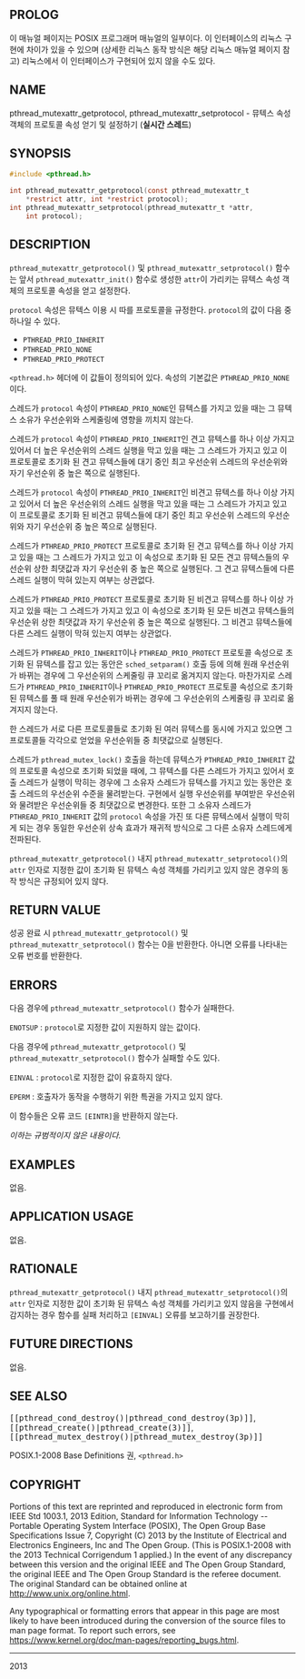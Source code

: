 ## PROLOG

이 매뉴얼 페이지는 POSIX 프로그래머 매뉴얼의 일부이다. 이 인터페이스의 리눅스 구현에 차이가 있을 수 있으며 (상세한 리눅스 동작 방식은 해당 리눅스 매뉴얼 페이지 참고) 리눅스에서 이 인터페이스가 구현되어 있지 않을 수도 있다.

## NAME

pthread_mutexattr_getprotocol, pthread_mutexattr_setprotocol - 뮤텍스 속성 객체의 프로토콜 속성 얻기 및 설정하기 (**실시간 스레드**)

## SYNOPSIS

```c
#include <pthread.h>

int pthread_mutexattr_getprotocol(const pthread_mutexattr_t
    *restrict attr, int *restrict protocol);
int pthread_mutexattr_setprotocol(pthread_mutexattr_t *attr,
    int protocol);
```

## DESCRIPTION

`pthread_mutexattr_getprotocol()` 및 `pthread_mutexattr_setprotocol()` 함수는 앞서 `pthread_mutexattr_init()` 함수로 생성한 `attr`이 가리키는 뮤텍스 속성 객체의 프로토콜 속성을 얻고 설정한다.

`protocol` 속성은 뮤텍스 이용 시 따를 프로토콜을 규정한다. `protocol`의 값이 다음 중 하나일 수 있다.

* `PTHREAD_PRIO_INHERIT`
* `PTHREAD_PRIO_NONE`
* `PTHREAD_PRIO_PROTECT`

`<pthread.h>` 헤더에 이 값들이 정의되어 있다. 속성의 기본값은 `PTHREAD_PRIO_NONE`이다.

스레드가 `protocol` 속성이 `PTHREAD_PRIO_NONE`인 뮤텍스를 가지고 있을 때는 그 뮤텍스 소유가 우선순위와 스케줄링에 영향을 끼치지 않는다.

스레드가 `protocol` 속성이 `PTHREAD_PRIO_INHERIT`인 견고 뮤텍스를 하나 이상 가지고 있어서 더 높은 우선순위의 스레드 실행을 막고 있을 때는 그 스레드가 가지고 있고 이 프로토콜로 초기화 된 견고 뮤텍스들에 대기 중인 최고 우선순위 스레드의 우선순위와 자기 우선순위 중 높은 쪽으로 실행된다.

스레드가 `protocol` 속성이 `PTHREAD_PRIO_INHERIT`인 비견고 뮤텍스를 하나 이상 가지고 있어서 더 높은 우선순위의 스레드 실행을 막고 있을 때는 그 스레드가 가지고 있고 이 프로토콜로 초기화 된 비견고 뮤텍스들에 대기 중인 최고 우선순위 스레드의 우선순위와 자기 우선순위 중 높은 쪽으로 실행된다.

스레드가 `PTHREAD_PRIO_PROTECT` 프로토콜로 초기화 된 견고 뮤텍스를 하나 이상 가지고 있을 때는 그 스레드가 가지고 있고 이 속성으로 초기화 된 모든 견고 뮤텍스들의 우선순위 상한 최댓값과 자기 우선순위 중 높은 쪽으로 실행된다. 그 견고 뮤텍스들에 다른 스레드 실행이 막혀 있는지 여부는 상관없다.

스레드가 `PTHREAD_PRIO_PROTECT` 프로토콜로 초기화 된 비견고 뮤텍스를 하나 이상 가지고 있을 때는 그 스레드가 가지고 있고 이 속성으로 초기화 된 모든 비견고 뮤텍스들의 우선순위 상한 최댓값과 자기 우선순위 중 높은 쪽으로 실행된다. 그 비견고 뮤텍스들에 다른 스레드 실행이 막혀 있는지 여부는 상관없다.

스레드가 `PTHREAD_PRIO_INHERIT`이나 `PTHREAD_PRIO_PROTECT` 프로토콜 속성으로 초기화 된 뮤텍스를 잡고 있는 동안은 `sched_setparam()` 호출 등에 의해 원래 우선순위가 바뀌는 경우에 그 우선순위의 스케줄링 큐 꼬리로 옮겨지지 않는다. 마찬가지로 스레드가 `PTHREAD_PRIO_INHERIT`이나 `PTHREAD_PRIO_PROTECT` 프로토콜 속성으로 초기화 된 뮤텍스를 풀 때 원래 우선순위가 바뀌는 경우에 그 우선순위의 스케줄링 큐 꼬리로 옮겨지지 않는다.

한 스레드가 서로 다른 프로토콜들로 초기화 된 여러 뮤텍스를 동시에 가지고 있으면 그 프로토콜들 각각으로 얻었을 우선순위들 중 최댓값으로 실행된다.

스레드가 `pthread_mutex_lock()` 호출을 하는데 뮤텍스가 `PTHREAD_PRIO_INHERIT` 값의 프로토콜 속성으로 초기화 되었을 때에, 그 뮤텍스를 다른 스레드가 가지고 있어서 호출 스레드가 실행이 막히는 경우에 그 소유자 스레드가 뮤텍스를 가지고 있는 동안은 호출 스레드의 우선순위 수준을 물려받는다. 구현에서 실행 우선순위를 부여받은 우선순위와 물려받은 우선순위들 중 최댓값으로 변경한다. 또한 그 소유자 스레드가 `PTHREAD_PRIO_INHERIT` 값의 `protocol` 속성을 가진 또 다른 뮤텍스에서 실행이 막히게 되는 경우 동일한 우선순위 상속 효과가 재귀적 방식으로 그 다른 소유자 스레드에게 전파된다.

`pthread_mutexattr_getprotocol()` 내지 `pthread_mutexattr_setprotocol()`의 `attr` 인자로 지정한 값이 초기화 된 뮤텍스 속성 객체를 가리키고 있지 않은 경우의 동작 방식은 규정되어 있지 않다.

## RETURN VALUE

성공 완료 시 `pthread_mutexattr_getprotocol()` 및 `pthread_mutexattr_setprotocol()` 함수는 0을 반환한다. 아니면 오류를 나타내는 오류 번호를 반환한다.

## ERRORS

다음 경우에 `pthread_mutexattr_setprotocol()` 함수가 실패한다.

`ENOTSUP`
:   `protocol`로 지정한 값이 지원하지 않는 값이다.

다음 경우에 `pthread_mutexattr_getprotocol()` 및 `pthread_mutexattr_setprotocol()` 함수가 실패할 수도 있다.

`EINVAL`
:   `protocol`로 지정한 값이 유효하지 않다.

`EPERM`
:   호출자가 동작을 수행하기 위한 특권을 가지고 있지 않다.

이 함수들은 오류 코드 `[EINTR]`을 반환하지 않는다.

*이하는 규범적이지 않은 내용이다.*

## EXAMPLES

없음.

## APPLICATION USAGE

없음.

## RATIONALE

`pthread_mutexattr_getprotocol()` 내지 `pthread_mutexattr_setprotocol()`의 `attr` 인자로 지정한 값이 초기화 된 뮤텍스 속성 객체를 가리키고 있지 않음을 구현에서 감지하는 경우 함수를 실패 처리하고 `[EINVAL]` 오류를 보고하기를 권장한다.

## FUTURE DIRECTIONS

없음.

## SEE ALSO

<tt>[[pthread_cond_destroy()|pthread_cond_destroy(3p)]]</tt>, <tt>[[pthread_create()|pthread_create(3)]]</tt>, <tt>[[pthread_mutex_destroy()|pthread_mutex_destroy(3p)]]</tt>

POSIX.1-2008 Base Definitions 권, `<pthread.h>`

## COPYRIGHT

Portions of this text are reprinted and reproduced in electronic form from IEEE Std 1003.1, 2013 Edition, Standard for Information Technology -- Portable Operating System Interface (POSIX), The Open Group Base Specifications Issue 7, Copyright (C) 2013 by the Institute of Electrical and Electronics Engineers, Inc and The Open Group. (This is POSIX.1-2008 with the 2013 Technical Corrigendum 1 applied.) In the event of any discrepancy between this version and the original IEEE and The Open Group Standard, the original IEEE and The Open Group Standard is the referee document. The original Standard can be obtained online at <http://www.unix.org/online.html>.

Any typographical or formatting errors that appear in this page are most likely to have been introduced during the conversion of the source files to man page format. To report such errors, see <https://www.kernel.org/doc/man-pages/reporting_bugs.html>.

----

2013
